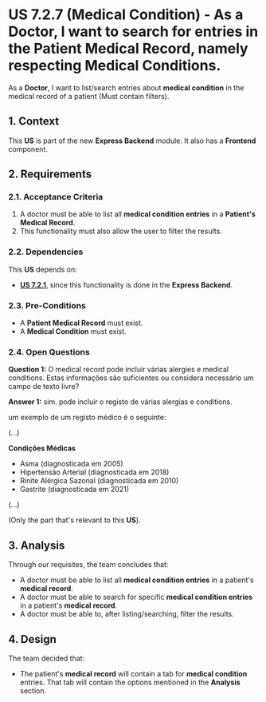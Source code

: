 # US 7.2.7 (Medical Condition) - As a Doctor, I want to search for entries in the Patient Medical Record, namely respecting Medical Conditions.

As a **Doctor**, I want to list/search entries about  **medical condition** in the medical record of a patient (Must contain filters).

## 1. Context

This **US** is part of the new **Express Backend** module. It also has a **Frontend** component.

## 2. Requirements

### 2.1. Acceptance Criteria

1. A doctor must be able to list all **medical condition entries** in a **Patient's Medical Record**.
2. This functionality must also allow the user to filter the results.

### 2.2. Dependencies

This **US** depends on:
* [**US 7.2.1**](../7-2-1/readme.md), since this functionality is done in the **Express Backend**.

### 2.3. Pre-Conditions

* A **Patient Medical Record** must exist.
* A **Medical Condition** must exist.

### 2.4. Open Questions

**Question 1:** O medical record pode incluir várias alergies e medical conditions. Estas informações são suficientes ou considera necessário um campo de texto livre?

**Answer 1:** 
sim. pode incluir o registo de várias alergias e conditions.

um exemplo de um registo médico é o seguinte:

(...)

**Condições Médicas**
* Asma (diagnosticada em 2005)
* Hipertensão Arterial (diagnosticada em 2018)
* Rinite Alérgica Sazonal (diagnosticada em 2010)
* Gastrite (diagnosticada em 2021)

(...)

(Only the part that's relevant to this **US**).

## 3. Analysis

Through our requisites, the team concludes that:
* A doctor must be able to list all **medical condition entries** in a patient's **medical record**.
* A doctor must be able to search for specific **medical condition entries** in a patient's **medical record**.
* A doctor must be able to, after listing/searching, filter the results.

## 4. Design

The team decided that:
* The patient's **medical record** will contain a tab for **medical condition** entries. That tab will contain the options mentioned in the **Analysis** section.

